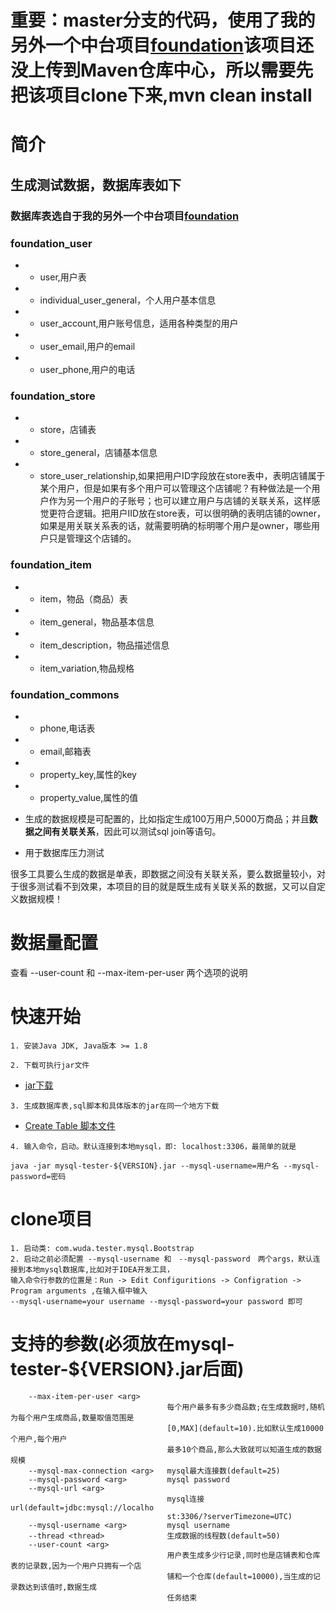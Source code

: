 # 重要：master分支的代码，使用了我的另外一个中台项目[**foundation**](https://github.com/wuda0112/foundation)该项目还没上传到Maven仓库中心，所以需要先把该项目clone下来,mvn clean install

# 简介
## 生成测试数据，数据库表如下
### 数据库表选自于我的另外一个中台项目[**foundation**](https://github.com/wuda0112/foundation)
### foundation_user
- - user,用户表
- - individual_user_general，个人用户基本信息
- - user_account,用户账号信息，适用各种类型的用户
- - user_email,用户的email
- - user_phone,用户的电话
### foundation_store
- - store，店铺表
- - store_general，店铺基本信息
- - store_user_relationship,如果把用户ID字段放在store表中，表明店铺属于某个用户，但是如果有多个用户可以管理这个店铺呢？有种做法是一个用户作为另一个用户的子账号；也可以建立用户与店铺的关联关系，这样感觉更符合逻辑。把用户IID放在store表，可以很明确的表明店铺的owner，如果是用关联关系表的话，就需要明确的标明哪个用户是owner，哪些用户只是管理这个店铺的。
### foundation_item
- - item，物品（商品）表
- - item_general，物品基本信息
- - item_description，物品描述信息
- - item_variation,物品规格
### foundation_commons
- - phone,电话表
- - email,邮箱表
- - property_key,属性的key
- - property_value,属性的值

- 生成的数据规模是可配置的，比如指定生成100万用户,5000万商品；并且**数据之间有关联关系**，因此可以测试sql join等语句。
- 用于数据库压力测试


很多工具要么生成的数据是单表，即数据之间没有关联关系，要么数据量较小，对于很多测试看不到效果，本项目的目的就是既生成有关联关系的数据，又可以自定义数据规模！

# 数据量配置
查看 --user-count 和 --max-item-per-user 两个选项的说明

# 快速开始

```
1. 安装Java JDK, Java版本 >= 1.8
```

```
2. 下载可执行jar文件
```
- [jar下载](https://github.com/wuda0112/mysql-tester/releases/)

```
3. 生成数据库表,sql脚本和具体版本的jar在同一个地方下载
```
- [Create Table 脚本文件](https://github.com/wuda0112/mysql-tester/releases/)

```
4. 输入命令，启动。默认连接到本地mysql，即: localhost:3306，最简单的就是

java -jar mysql-tester-${VERSION}.jar --mysql-username=用户名 --mysql-password=密码
```

# clone项目
```aidl
1. 启动类: com.wuda.tester.mysql.Bootstrap
2. 启动之前必须配置 --mysql-username 和　--mysql-password　两个args，默认连接到本地mysql数据库,比如对于IDEA开发工具，
输入命令行参数的位置是：Run -> Edit Configuritions -> Configration -> Program arguments ,在输入框中输入
--mysql-username=your username --mysql-password=your password 即可
```

# 支持的参数(必须放在mysql-tester-${VERSION}.jar后面)

```
    --max-item-per-user <arg>
                                   每个用户最多有多少商品数;在生成数据时,随机为每个用户生成商品,数量取值范围是
                                   [0,MAX](default=10).比如默认生成10000个用户,每个用户
                                   最多10个商品,那么大致就可以知道生成的数据规模
    --mysql-max-connection <arg>   mysql最大连接数(default=25)
    --mysql-password <arg>         mysql password
    --mysql-url <arg>
                                   mysql连接url(default=jdbc:mysql://localho
                                   st:3306/?serverTimezone=UTC)
    --mysql-username <arg>         mysql username
    --thread <thread>              生成数据的线程数(default=50)
    --user-count <arg>
                                   用户表生成多少行记录,同时也是店铺表和仓库表的记录数,因为一个用户只拥有一个店
                                   铺和一个仓库(default=10000),当生成的记录数达到该值时,数据生成
                                   任务结束
```

